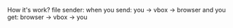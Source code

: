 How it's work?
file sender:
when you send:
  you -> vbox -> browser
and you get:
  browser -> vbox -> you
